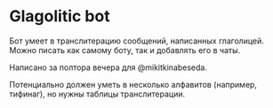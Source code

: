 # Glagolitic bot

Бот умеет в транслитерацию сообщений, написанных глаголицей. Можно писать как самому боту, так и добавлять
его в чаты.

Написано за полтора вечера для @mikitkinabeseda.

Потенциально должен уметь в несколько алфавитов (например, тифинаг), но нужны таблицы транслитерации.
